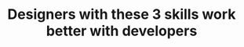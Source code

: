 ---
title: Designers with these 3 skills work better with developers
external_url: https://www.invisionapp.com/inside-design/designers-coding-skills/
categories:
- Design
- Elsewhere
---